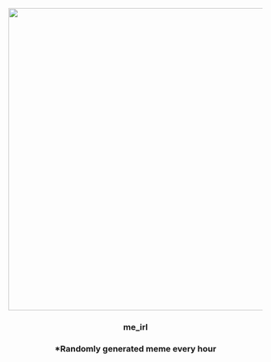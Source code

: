 <p align="center">
        <img src="https://i.redd.it/80njo8b1j6a91.jpg" width="600" height="600">
        </p>
        <h3 align="center">me_irl</h3>
        <h3 align="center">*Randomly generated meme every hour</h3>
    
